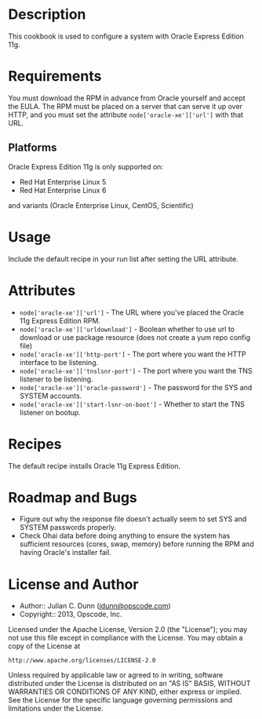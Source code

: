 Description
===========

This cookbook is used to configure a system with Oracle Express Edition 11g.

Requirements
============

You must download the RPM in advance from Oracle yourself and accept the EULA. The RPM must be placed on a server that can serve it up over HTTP, and you must set the attribute `node['oracle-xe']['url']` with that URL.

## Platforms

Oracle Express Edition 11g is only supported on:

* Red Hat Enterprise Linux 5
* Red Hat Enterprise Linux 6

and variants (Oracle Enterprise Linux, CentOS, Scientific)

# Usage

Include the default recipe in your run list after setting the URL attribute.

# Attributes

* `node['oracle-xe']['url']` - The URL where you've placed the Oracle 11g Express Edition RPM.
* `node['oracle-xe']['urldownload']` - Boolean whether to use url to download or use package resource (does not create a yum repo config file)
* `node['oracle-xe']['http-port']` - The port where you want the HTTP interface to be listening.
* `node['oracle-xe']['tnslsnr-port']` - The port where you want the TNS listener to be listening.
* `node['oracle-xe']['oracle-password']`  - The password for the SYS and SYSTEM accounts.
* `node['oracle-xe']['start-lsnr-on-boot']`  - Whether to start the TNS listener on bootup.

# Recipes

The default recipe installs Oracle 11g Express Edition.

Roadmap and Bugs
================

* Figure out why the response file doesn't actually seem to set SYS and SYSTEM passwords properly.
* Check Ohai data before doing anything to ensure the system has sufficient resources (cores, swap, memory) before running the RPM and having Oracle's installer fail.

License and Author
==================

- Author:: Julian C. Dunn (<jdunn@opscode.com>)
- Copyright:: 2013, Opscode, Inc.

Licensed under the Apache License, Version 2.0 (the "License");
you may not use this file except in compliance with the License.
You may obtain a copy of the License at

    http://www.apache.org/licenses/LICENSE-2.0

Unless required by applicable law or agreed to in writing, software
distributed under the License is distributed on an "AS IS" BASIS,
WITHOUT WARRANTIES OR CONDITIONS OF ANY KIND, either express or implied.
See the License for the specific language governing permissions and
limitations under the License.
